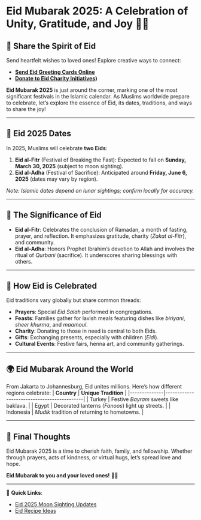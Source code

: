 # Eid Mubarak 2025: A Celebration of Unity, Gratitude, and Joy 🌙✨

## 💌 Share the Spirit of Eid
Send heartfelt wishes to loved ones! Explore creative ways to connect:
- **[Send Eid Greeting Cards Online](https://ecorganicas.com/)**  
- **[Donate to Eid Charity Initiatives](https://newskiosk.pro/))**  

**Eid Mubarak 2025** is just around the corner, marking one of the most significant festivals in the Islamic calendar. As Muslims worldwide prepare to celebrate, let’s explore the essence of Eid, its dates, traditions, and ways to share the joy!

---

## 📅 Eid 2025 Dates
In 2025, Muslims will celebrate **two Eids**:
1. **Eid al-Fitr** (Festival of Breaking the Fast): Expected to fall on **Sunday, March 30, 2025** (subject to moon sighting).  
2. **Eid al-Adha** (Festival of Sacrifice): Anticipated around **Friday, June 6, 2025** (dates may vary by region).  

*Note: Islamic dates depend on lunar sightings; confirm locally for accuracy.*

---

## 🌟 The Significance of Eid
- **Eid al-Fitr**: Celebrates the conclusion of Ramadan, a month of fasting, prayer, and reflection. It emphasizes gratitude, charity (*Zakat al-Fitr*), and community.  
- **Eid al-Adha**: Honors Prophet Ibrahim’s devotion to Allah and involves the ritual of *Qurbani* (sacrifice). It underscores sharing blessings with others.  

---

## 🎉 How Eid is Celebrated
Eid traditions vary globally but share common threads:
- **Prayers**: Special *Eid Salah* performed in congregations.  
- **Feasts**: Families gather for lavish meals featuring dishes like *biriyani*, *sheer khurma*, and *maamoul*.  
- **Charity**: Donating to those in need is central to both Eids.  
- **Gifts**: Exchanging presents, especially with children (*Eidi*).  
- **Cultural Events**: Festive fairs, henna art, and community gatherings.  

---

## 🌍 Eid Mubarak Around the World
From Jakarta to Johannesburg, Eid unites millions. Here’s how different regions celebrate:
| **Country** | **Unique Tradition**                      |
|--------------|--------------------------------------------|
| Turkey       | Festive *Bayram* sweets like baklava.      |
| Egypt        | Decorated lanterns (*Fanoos*) light up streets. |
| Indonesia    | *Mudik* tradition of returning to hometowns. |

---

## 🙏 Final Thoughts
Eid Mubarak 2025 is a time to cherish faith, family, and fellowship. Whether through prayers, acts of kindness, or virtual hugs, let’s spread love and hope.  

**Eid Mubarak to you and your loved ones!** 🕌🌺  

---

🔗 **Quick Links**:
- [Eid 2025 Moon Sighting Updates](https://ecorganicas.com/)
- [Eid Recipe Ideas](https://ecorganicas.com/)
